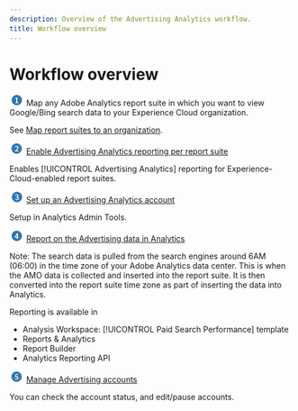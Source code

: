 ```yaml
---
description: Overview of the Advertising Analytics workflow.
title: Workflow overview
---
```


# Workflow overview

![](assets/step1_icon.png) Map any Adobe Analytics report suite in which you want to view Google/Bing search data to your Experience Cloud organization.

See [Map report suites to an organization](https://docs.adobe.com/content/help/en/core-services/interface/about-core-services/report-suite-mapping.html).

![](assets/step2_icon.png) [Enable Advertising Analytics reporting per report suite](/help/integrate/c-advertising-analytics/c-adanalytics-workflow/aa-provision-rs.md)

Enables [!UICONTROL Advertising Analytics] reporting for Experience-Cloud-enabled report suites.

![](assets/step3_icon.png) [Set up an Advertising Analytics account](/help/integrate/c-advertising-analytics/c-adanalytics-workflow/aa-create-ad-account.md)

Setup in Analytics Admin Tools.

![](assets/step4_icon.png) [Report on the Advertising data in Analytics](/help/integrate/c-advertising-analytics/c-adanalytics-workflow/aa-report-ad-data-an.md)

Note: The search data is pulled from the search engines around 6AM (06:00) in the time zone of your Adobe Analytics data center. This is when the AMO data is collected and inserted into the report suite. It is then converted into the report suite time zone as part of inserting the data into Analytics.

Reporting is available in

*   Analysis Workspace: [!UICONTROL Paid Search Performance] template
*   Reports & Analytics
*   Report Builder
*   Analytics Reporting API

![](assets/step5_icon.png) [Manage Advertising accounts](/help/integrate/c-advertising-analytics/c-adanalytics-workflow/aa-manage-ad-accounts.md)

You can check the account status, and edit/pause accounts.
